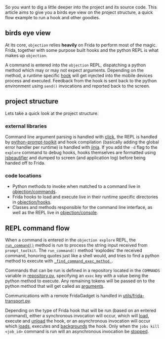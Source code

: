 So you want to dig a little deeper into the project and its source code. This article aims to give you a birds eye view on the project structure, a quick flow example to run a hook and other goodies.

## birds eye view
At its core, `objection` relies **heavily** on Frida to perform most of the magic. Frida, together with some purpose built hooks and the python REPL is what makes up `objection`.

A command is entered into the `objection` REPL, dispatching a python method which may or may not expect arguments. Depending on the method, a runtime specific [hook](https://github.com/sensepost/objection/tree/master/objection/hooks) will get injected into the mobile devices process and executed. Feedback from the hook is sent back to the python environment using `send()` invocations and reported back to the screen. 

## project structure
Lets take a quick look at the project structure.

### external libraries
Command line argument parsing is handled with [click](http://click.pocoo.org/5/), the REPL is handled by [python-prompt-toolkit](https://github.com/jonathanslenders/python-prompt-toolkit) and hook compilation (basically adding the global error handler per runtime) is handled with [jinja](http://jinja.pocoo.org/docs/2.9/). If you add the `-d` flag to the `explore` command to debug hooks, hooks themselves  are formatted using [jsbeautifier](https://pypi.python.org/pypi/jsbeautifier) and dumped to screen (and application log) before being handed off to Frida.

### code locations
* Python methods to invoke when matched to a command live in [objection/commands](https://github.com/sensepost/objection/tree/master/objection/commands).
* Frida hooks to load and execute live in their runtime specific directories in [objection/hooks](https://github.com/sensepost/objection/tree/master/objection/hooks).
* Classes and methods responsible for the command line interface, as well as the REPL live in [objection/console](https://github.com/sensepost/objection/tree/master/objection/console).

## REPL command flow
When a command is entered in the `objection explore` REPL, the [`run_command()`](https://github.com/sensepost/objection/blob/master/objection/console/repl.py#L131) method is run to process the string input received from `prompt_toolkit`. The `run_command()` method 'explodes' the received command, honoring quotes just like a shell would, and tries to find a python method to execute with [`_find_command_exec_method `](https://github.com/sensepost/objection/blob/master/objection/console/repl.py#L200).

Commands that can be run is defined in a repository located in the `COMMANDS` variable in [repository.py](https://github.com/sensepost/objection/blob/master/objection/console/repository.py#L28), specifying an `exec` key with a value being the python method to execute. Any remaining tokens will be passed on to the python method that will get called as [arguments](https://github.com/sensepost/objection/blob/master/objection/console/repl.py#L198).

Communications with a remote FridaGadget is handled in [utils/frida-transport.py](https://github.com/sensepost/objection/blob/master/objection/utils/frida_transport.py).

Depending on the type of Frida hook that will be run (based on an entered command), either a synchronous invocation will occur, which will [load](https://github.com/sensepost/objection/blob/master/objection/utils/frida_transport.py#L258), execute and [unload](https://github.com/sensepost/objection/blob/master/objection/utils/frida_transport.py#L259) the hook, or an asynchronous invocation will occur which [loads](https://github.com/sensepost/objection/blob/master/objection/utils/frida_transport.py#L288), executes and [backgrounds](https://github.com/sensepost/objection/blob/master/objection/utils/frida_transport.py#L291) the hook. Only when the `jobs kill <job_id>` command is run will an asynchronous invocation be [stopped](https://github.com/sensepost/objection/blob/master/objection/utils/frida_transport.py#L163).